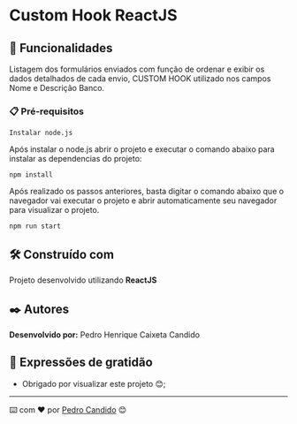 # Custom Hook ReactJS

## 🚀 Funcionalidades

Listagem dos formulários enviados com função de ordenar e exibir os dados detalhados de cada envio, CUSTOM HOOK utilizado nos campos Nome e Descrição Banco.

### 📋 Pré-requisitos

```
Instalar node.js
```
Após instalar o node.js abrir o projeto e executar o comando abaixo para instalar as dependencias do projeto:
```
npm install
```
Após realizado os passos anteriores, basta digitar o comando abaixo que o navegador vai executar o projeto e abrir automaticamente seu navegador para visualizar o projeto.
```
npm run start
```

## 🛠️ Construído com

Projeto desenvolvido utilizando **ReactJS**

## ✒️ Autores

**Desenvolvido por:** Pedro Henrique Caixeta Candido

## 🎁 Expressões de gratidão

* Obrigado por visualizar este projeto 😊;

  
---
⌨️ com ❤️ por [Pedro Candido](https://github.com/pedrohcandido) 😊
